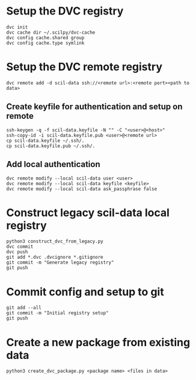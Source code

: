 

# Setup the DVC registry
```
dvc init
dvc cache dir ~/.scilpy/dvc-cache
dvc config cache.shared group
dvc config cache.type symlink
```


# Setup the DVC remote registry
```
dvc remote add -d scil-data ssh://<remote url>:<remote port><path to data>
```

## Create keyfile for authentication and setup on remote
```
ssh-keygen -q -f scil-data.keyfile -N "" -C "<user>@<host>"
ssh-copy-id -i scil-data.keyfile.pub <user>@<remote url>
cp scil-data.keyfile ~/.ssh/.
cp scil-data.keyfile.pub ~/.ssh/.
```

## Add local authentication
```
dvc remote modify --local scil-data user <user>
dvc remote modify --local scil-data keyfile <keyfile>
dvc remote modify --local scil-data ask_passphrase false
```

# Construct legacy scil-data local registry
```
python3 construct_dvc_from_legacy.py
dvc commit
dvc push
git add *.dvc .dvcignore *.gitignore
git commit -m "Generate legacy registry"
git push
```

# Commit config and setup to git
```
git add --all
git commit -m "Initial registry setup"
git push
```

# Create a new package from existing data
```
python3 create_dvc_package.py <package name> <files in data>
```